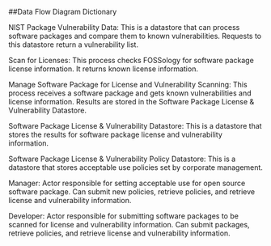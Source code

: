 ##Data Flow Diagram Dictionary

NIST Package Vulnerability Data: This is a datastore that can process software packages and compare them to known vulnerabilities. Requests to this datastore return a vulnerability list.

Scan for Licenses: This process checks FOSSology for software package license information. It returns known license information.

Manage Software Package for License and Vulnerability Scanning: This process receives a software package and gets known vulnerabilities and license information. Results are stored in the Software Package License & Vulnerability Datastore.

Software Package License & Vulnerability Datastore: This is a datastore that stores the results for software package license and vulnerability information.

Software Package License & Vulnerability Policy Datastore: This is a datastore that stores acceptable use policies set by corporate management.

Manager: Actor responsible for setting acceptable use for open source software package. Can submit new policies, retrieve policies, and retrieve license and vulnerability information.

Developer: Actor responsible for submitting software packages to be scanned for license and vulnerability information. Can submit packages, retrieve policies, and retrieve license and vulnerability information.

